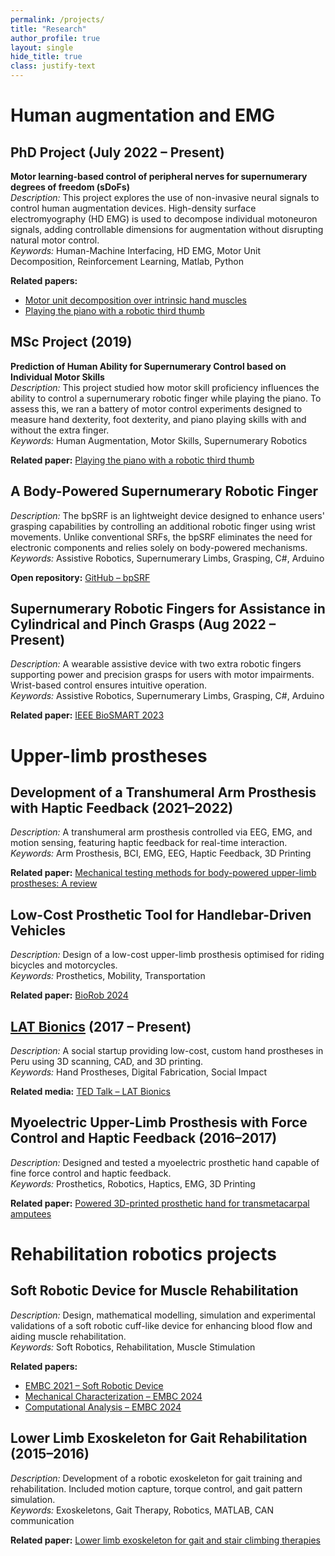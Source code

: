 ```yaml
---
permalink: /projects/
title: "Research"
author_profile: true
layout: single
hide_title: true
class: justify-text
---
```


<!---
## PhD Project (July 2022 – Present)
**Motor learning-based control of peripheral nerves for supernumerary degrees of freedom (sDoFs)**  
*Description:* The project focuses on using neural signals acquired non-invasively as an interface modality to control human augmentation devices. Decomposition of high-density surface electromyography yields individual motoneuron signals that augment the human output space with more degrees of control, ideal for controlling augmentation devices and the body's own parts simultaneously.  
*Keywords:* Human-Machine Interfacing, Neuroscience, HD EMG, Motor Unit Decomposition, Reinforcement Learning, Matlab, Python, Data Analysis

## Project (August 2022 – Present)
**Supernumerary Robotic Fingers for Assistance in Cylindrical and Pinch Grasps**  
*Description:* This project presents an assistive device comprising two supernumerary robotic fingers aimed at individuals with hand grasping limitations. The extra fingers assist in performing power grasps, such as cylindrical grips, in conjunction with the user’s palm, or precision grasps, like pinch grips. Actuated by servomotors, their positions are controlled by commands derived from the wearer’s wrist movements, providing a natural control interface that avoids using joints unrelated to the motor task.  
*Keywords:* Assistive Robotics, Supernumerary Robotic Fingers, Grasping, Robotics, Matlab, C#, Arduino

## Co-investigator (January 2021 – July 2022)
**Development of a Transhumeral Arm Prosthesis with Haptic Feedback Controlled by Physiological Signals**  
*Description:* This project aims to design and implement a transhumeral arm prosthesis controlled by a hybrid Brain-Computer Interface (using EEG, EMG, and kinematic recordings) and includes non-invasive haptic feedback for enhanced controllability.  
*Keywords:* Arm Prosthesis, Underactuated Mechanisms, Electromyography, Electroencephalography, Haptic Feedback, 3D Printing, Matlab, Autodesk Inventor

## MSc Project (January 2019 – September 2019)
**Prediction of Human Ability for Supernumerary Control based on Individual Motor Skills**  
*Description:* This project explores how human motor skills influence the ability to learn the use of an additional robotic finger to play the piano. Neuroscience principles, data analysis, and linear regression models are applied to find significant correlations between the measured skills.  
*Keywords:* Supernumerary Limbs, Neuroscience, Robotics, Matlab, Microsoft Visual Studio, C#, Arduino, Data Analysis

## Co-investigator (February 2018 – April 2019)
**Optimization of Polymer Utilization on Additive Manufacturing Processes through Computational Modelling and Mechanical Characterization. Case Study: Hand Prostheses.**  
*Description:* The project aims to characterize materials used in 3D printing and predict the properties of parts manufactured with this method to improve their performance and that of the assembled product—a 3D-printed hand prosthesis.  
*Keywords:* Material Testing, Benchmark Testing, 3D Printing, Ultimaker, Body-powered Prosthesis, Hand Prosthesis

## Co-investigator (February 2016 – December 2017)
**Implementation of a Myoelectric Upper-Limb Transradial Prosthesis with Force Control and Haptic Feedback**  
*Description:* This project aims to implement a hand prosthesis capable of moving each finger independently, controlling grasp force, and sending force feedback signals to the user.  
*Keywords:* Autodesk Inventor, MATLAB, Robotics, 3D Printing, Electromyography, Ultimaker, Hand Biomechanics, Hand Prosthesis

## Research Assistant (March 2015 – December 2016)
**Development of a Lower Limb Exoskeleton for Gait Patterns Reproduction and Movement Assistance**  
*Description:* This project aims to develop a robotic exoskeleton that can be attached to the user’s lower limbs to provide rehabilitation therapy by coordinating motor motions, thus simulating gait movement.  
*Keywords:* Simulink Real-time, MATLAB, Microsoft Visual Studio, C#, Torque Control, Gait Analysis, CAN Communication
--->

# Human augmentation and EMG

## PhD Project (July 2022 – Present)
**Motor learning-based control of peripheral nerves for supernumerary degrees of freedom (sDoFs)**  
*Description:* This project explores the use of non-invasive neural signals to control human augmentation devices. High-density surface electromyography (HD EMG) is used to decompose individual motoneuron signals, adding controllable dimensions for augmentation without disrupting natural motor control.  
*Keywords:* Human-Machine Interfacing, HD EMG, Motor Unit Decomposition, Reinforcement Learning, Matlab, Python  

**Related papers:** 
- [Motor unit decomposition over intrinsic hand muscles](https://link.springer.com/chapter/10.1007/978-3-031-85000-4_25)
- [Playing the piano with a robotic third thumb](https://www.nature.com/articles/s41598-021-00376-6)

## MSc Project (2019)
**Prediction of Human Ability for Supernumerary Control based on Individual Motor Skills**  
*Description:* This project studied how motor skill proficiency influences the ability to control a supernumerary robotic finger while playing the piano. To assess this, we ran a battery of motor control experiments designed to measure hand dexterity, foot dexterity, and piano playing skills with and without the extra finger.  
*Keywords:* Human Augmentation, Motor Skills, Supernumerary Robotics

**Related paper:** [Playing the piano with a robotic third thumb](https://www.nature.com/articles/s41598-021-00376-6)

## A Body-Powered Supernumerary Robotic Finger
*Description:* The bpSRF is an lightweight device designed to enhance users' grasping capabilities by controlling an additional robotic finger using wrist movements. Unlike conventional SRFs, the bpSRF eliminates the need for electronic components and relies solely on body-powered mechanisms.  
*Keywords:* Assistive Robotics, Supernumerary Limbs, Grasping, C#, Arduino  

**Open repository:** [GitHub – bpSRF](https://github.com/renatomio/bpSRF)

## Supernumerary Robotic Fingers for Assistance in Cylindrical and Pinch Grasps (Aug 2022 – Present)
*Description:* A wearable assistive device with two extra robotic fingers supporting power and precision grasps for users with motor impairments. Wrist-based control ensures intuitive operation.  
*Keywords:* Assistive Robotics, Supernumerary Limbs, Grasping, C#, Arduino  

**Related paper:** [IEEE BioSMART 2023](https://ieeexplore.ieee.org/document/10162114)


# Upper-limb prostheses

## Development of a Transhumeral Arm Prosthesis with Haptic Feedback (2021–2022)  
*Description:* A transhumeral arm prosthesis controlled via EEG, EMG, and motion sensing, featuring haptic feedback for real-time interaction.  
*Keywords:* Arm Prosthesis, BCI, EMG, EEG, Haptic Feedback, 3D Printing  

**Related paper:** [Mechanical testing methods for body-powered upper-limb prostheses: A review](https://ieeexplore.ieee.org/document/8567479/)

## Low-Cost Prosthetic Tool for Handlebar-Driven Vehicles 
*Description:* Design of a low-cost upper-limb prosthesis optimised for riding bicycles and motorcycles.  
*Keywords:* Prosthetics, Mobility, Transportation  

**Related paper:** [BioRob 2024](https://ieeexplore.ieee.org/document/10719816)

<!---
## Optimization of Polymer Utilisation for 3D-Printed Hand Prostheses (2018–2019)  
*Description:* Characterisation and modelling of 3D-printed materials to improve the strength and performance of low-cost prosthetic hands.  
*Keywords:* Additive Manufacturing, Prosthetics, Mechanical Testing, Simulation  
**Related paper:** [A parametric 3D-printed body-powered hand prosthesis](https://ieeexplore.ieee.org/document/8567461)
--->

## [LAT Bionics](https://www.instagram.com/latbionics/) (2017 – Present)  
*Description:* A social startup providing low-cost, custom hand prostheses in Peru using 3D scanning, CAD, and 3D printing.  
*Keywords:* Hand Prostheses, Digital Fabrication, Social Impact  

**Related media:** [TED Talk – LAT Bionics](https://www.ted.com/tedx)

## Myoelectric Upper-Limb Prosthesis with Force Control and Haptic Feedback (2016–2017)  
*Description:* Designed and tested a myoelectric prosthetic hand capable of fine force control and haptic feedback.  
*Keywords:* Prosthetics, Robotics, Haptics, EMG, 3D Printing  

**Related paper:** [Powered 3D-printed prosthetic hand for transmetacarpal amputees](https://ieeexplore.ieee.org/document/7942737)


# Rehabilitation robotics projects

## Soft Robotic Device for Muscle Rehabilitation  
*Description:* Design, mathematical modelling, simulation and experimental validations of a soft robotic cuff-like device for enhancing blood flow and aiding muscle rehabilitation.  
*Keywords:* Soft Robotics, Rehabilitation, Muscle Stimulation  

**Related papers:** 
- [EMBC 2021 – Soft Robotic Device](https://ieeexplore.ieee.org/document/9629855)
- [Mechanical Characterization – EMBC 2024](https://ieeexplore.ieee.org/document/10782663)  
- [Computational Analysis – EMBC 2024](https://ieeexplore.ieee.org/document/10782886)

## Lower Limb Exoskeleton for Gait Rehabilitation (2015–2016)  
*Description:* Development of a robotic exoskeleton for gait training and rehabilitation. Included motion capture, torque control, and gait pattern simulation.  
*Keywords:* Exoskeletons, Gait Therapy, Robotics, MATLAB, CAN communication

**Related paper:** [Lower limb exoskeleton for gait and stair climbing therapies](https://link.springer.com/chapter/10.1007/978-3-030-00365-4_24)

